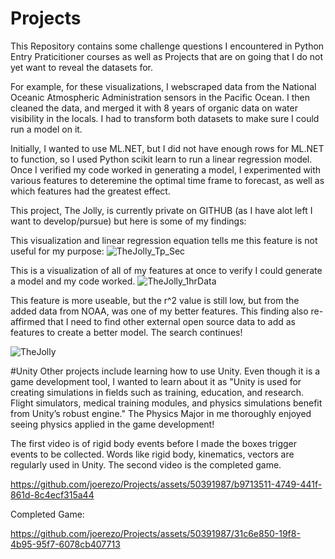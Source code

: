 # Projects
This Repository contains some challenge questions I encountered in Python Entry Praticitioner courses as well as Projects that are on going that I do not yet want to reveal the datasets for. 

For example, for these visualizations, I webscraped data from the National Oceanic Atmospheric Administration sensors in the Pacific Ocean. I then cleaned the data, and merged it with 8 years of organic data on water visibility in the locals. I had to transform both datasets to make sure I could run a model on it.

Initially, I wanted to use ML.NET, but I did not have enough rows for ML.NET to function, so I used Python scikit learn to run a linear regression model. Once I verified my code worked in generating a model, I experimented with various features to deteremine the optimal time frame to forecast, as well as which features had the greatest effect.

This project, The Jolly, is currently private on GITHUB (as I have alot left I want to develop/pursue) but here is some of my findings:

This visualization and linear regression equation tells me this feature is not useful for my purpose:
![TheJolly_Tp_Sec](https://github.com/joerezo/Projects/assets/50391987/4778850c-cb46-4594-ac40-cc2d801ef476)

This is a visualization of all of my features at once to verify I could generate a model and my code worked.
![TheJolly_1hrData](https://github.com/joerezo/Projects/assets/50391987/0125d67b-77d2-4775-871d-60a5285b1f0b)

This feature is more useable, but the r^2 value is still low, but from the added data from NOAA, was one of my better features. This finding also re-affirmed that I need to find other external open source data to add as features to create a better model. The search continues!

![TheJolly](https://github.com/joerezo/Projects/assets/50391987/6f5cac01-0a99-4f99-897a-38b79f456d3f)

#Unity
Other projects include learning how to use Unity. Even though it is a game development tool, I wanted to learn about it as "Unity is used for creating simulations in fields such as training, education, and research. Flight simulators, medical training modules, and physics simulations benefit from Unity’s robust engine." The Physics Major in me thoroughly enjoyed seeing physics applied in the game development!

The first video is of rigid body events before I made the boxes trigger events to be collected. Words like rigid body, kinematics, vectors are regularly used in Unity. The second video is the completed game.

https://github.com/joerezo/Projects/assets/50391987/b9713511-4749-441f-861d-8c4ecf315a44

Completed Game:



https://github.com/joerezo/Projects/assets/50391987/31c6e850-19f8-4b95-95f7-6078cb407713


